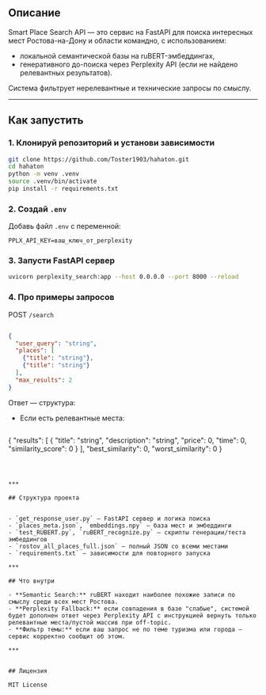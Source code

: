 
## Описание

Smart Place Search API — это сервис на FastAPI для поиска интересных мест Ростова-на-Дону и области командно, с использованием:
- локальной семантической базы на ruBERT-эмбеддингах,
- генеративного до-поиска через Perplexity API (если не найдено релевантных результатов).

Система фильтрует нерелевантные и технические запросы по смыслу.

***

## Как запустить

### 1. Клонируй репозиторий и установи зависимости

```bash
git clone https://github.com/Toster1903/hahaton.git
cd hahaton
python -m venv .venv
source .venv/bin/activate
pip install -r requirements.txt
```

### 2. Создай `.env`

Добавь файл `.env` с переменной:

```
PPLX_API_KEY=ваш_ключ_от_perplexity
```

### 3. Запусти FastAPI сервер

```bash
uvicorn perplexity_search:app --host 0.0.0.0 --port 8000 --reload      
```

### 4. Про примеры запросов

POST `/search`
```json

{
  "user_query": "string",
  "places": [
    {"title": "string"},
    {"title": "string"}
  ],
  "max_results": 2
}

```

Ответ — структура:

- Если есть релевантные места:  
  ```json
{
  "results": [
    {
      "title": "string",
      "description": "string",
      "price": 0,
      "time": 0,
      "similarity_score": 0
    }
  ],
  "best_similarity": 0,
  "worst_similarity": 0
}
  ```



***

## Структура проекта


- `get_response_user.py` — FastAPI сервер и логика поиска
- `places_meta.json`, `embeddings.npy` — база мест и эмбеддинги
- `test_RUBERT.py`, `ruBERT_recognize.py` — скрипты генерации/теста эмбеддингов
- `rostov_all_places_full.json` — полный JSON со всеми местами
- `requirements.txt` — зависимости для повторного запуска

***

## Что внутри

- **Semantic Search:** ruBERT находит наиболее похожие записи по смыслу среди всех мест Ростова.
- **Perplexity Fallback:** если совпадения в базе "слабые", системой будет дополнен ответ через Perplexity API с инструкцией вернуть только релевантные места/пустой массив при off-topic.
- **Фильтр темы:** если ваш запрос не по теме туризма или города — сервис корректно сообщит об этом.

***


## Лицензия

MIT License


